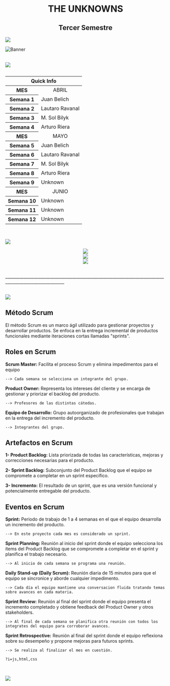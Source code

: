 <h1 align="center">THE UNKNOWNS</h1>
<h2 align="center">Tercer Semestre</h2>

<p align="left">
<img src="https://readme-typing-svg.herokuapp.com/?lines=Integrantes+del+grupo+:&center=true&width=360&height=30">
</p>

![Banner](https://res.cloudinary.com/superfolio/image/upload/v1620689979/68747470733a2f2f692e70696e696d672e636f6d2f6f726967696e616c732f63362f33332f63322f63363333633230656465383266306530636564376435373064626533613166332e676966_yjuh2s.gif)

<table>
<caption> <p align="left">
<img src="https://readme-typing-svg.herokuapp.com/?lines=Scrum+Master+De+La+Semana+:&center=true&width=360&height=30">
</p> </caption>
<thead>
<tr>
<th colspan="2">Quick Info</th>
</tr>
</thead>
<tbody>
<tr><th scope='row'> MES </th><td align="center"> ABRIL </td></tr>
<tr><th scope='row'>Semana 1</th><td> Juan Belich</td></tr>
<tr><th scope='row'>Semana 2</th><td> Lautaro Ravanal </td></tr>
<tr><th scope='row'>Semana 3</th><td> M. Sol Bilyk </td></tr>
<tr><th scope='row'>Semana 4</th><td> Arturo Riera </td></tr>
<tr><th scope='row'> MES </th><td align="center"> MAYO </td></tr>
<tr><th scope='row'>Semana 5</th><td> Juan Belich </td></tr>
<tr><th scope='row'>Semana 6</th><td> Lautaro Ravanal </td></tr>
<tr><th scope='row'>Semana 7</th><td> M. Sol Bilyk </td></tr>
<tr><th scope='row'>Semana 8</th><td> Arturo Riera </td></tr>
<tr><th scope='row'>Semana 9</th><td> Unknown </td></tr>
<tr><th scope='row'> MES </th><td align="center"> JUNIO </td></tr>
<tr><th scope='row'>Semana 10</th><td> Unknown </td></tr>
<tr><th scope='row'>Semana 11</th><td> Unknown </td></tr>
<tr><th scope='row'>Semana 12</th><td> Unknown </td></tr>
</tbody>
</table>
<br>

<p align="left">
<img src="https://readme-typing-svg.herokuapp.com/?lines=Lenguajes+que+usamos+:&center=true&width=360&height=30">
</p>

<p align="center">
  <a href="https://skillicons.dev">
    <img src="https://skillicons.dev/icons?i=java,python,javascript,html,css" />
    <br>
    <img src="https://skillicons.dev/icons?i=git,github,docker,mysql,mongo" />
    <br>
    <img src="https://skillicons.dev/icons?i=pycharm,vscode,postgres,django,kotlin" />
  </a>
</p>

<br>
___________________________________________________________________________________________________________
<br>
<br>
<p align="left">
<img src="https://readme-typing-svg.herokuapp.com/?lines=Forma+de+trabajo+:&center=true&width=360&height=30">
</p>
<p> <h2>Método Scrum</h2>
El método Scrum es un marco ágil utilizado para gestionar proyectos y desarrollar productos. Se enfoca en la entrega incremental de productos funcionales mediante iteraciones cortas llamadas "sprints".
<h2>Roles en Scrum</h2>
<p><strong>Scrum Master: </strong>Facilita el proceso Scrum y elimina impedimentos para el equipo

`--> Cada semana se selecciona un integrante del grupo.`

<strong>Product Owner:</strong> Representa los intereses del cliente y se encarga de gestionar y priorizar el backlog del producto.  

`--> Profesores de las distintas cátedas.`

<strong>Equipo de Desarrollo:</strong> Grupo autoorganizado de profesionales que trabajan en la entrega del incremento del producto.

`--> Integrantes del grupo.`

<h2>Artefactos en Scrum</h2>

<strong>1- Product Backlog:</strong> Lista priorizada de todas las características, mejoras y correcciones necesarias para el producto.

<strong>2- Sprint Backlog:</strong> Subconjunto del Product Backlog que el equipo se compromete a completar en un sprint específico.

<strong>3- Incremento:</strong> El resultado de un sprint, que es una versión funcional y potencialmente entregable del producto.

<h2>Eventos en Scrum</h2>

<strong>Sprint:</strong>  Periodo de trabajo de 1 a 4 semanas en el que el equipo desarrolla un incremento del producto.

`--> En este proyecto cada mes es considerado un sprint.`

<strong>Sprint Planning:</strong> Reunión al inicio del sprint donde el equipo selecciona los ítems del Product Backlog que se compromete a completar en el sprint y planifica el trabajo necesario.

`--> Al inicio de cada semana se programa una reunión.`

<strong>Daily Stand-up (Daily Scrum):</strong> Reunión diaria de 15 minutos para que el equipo se sincronice y aborde cualquier impedimento.

`--> Cada día el equipo mantiene una conversacion fluida tratando temas sobre avances en cada materia.`

<strong>Sprint Review:</strong> Reunión al final del sprint donde el equipo presenta el incremento completado y obtiene feedback del Product Owner y otros stakeholders.

`--> Al final de cada semana se planifica otra reunión con todos los integrates del equipo para corroborar avances.`

<strong>Sprint Retrospective:</strong> Reunión al final del sprint donde el equipo reflexiona sobre su desempeño y propone mejoras para futuros sprints.

`--> Se realiza al finalizar el mes en cuestión.`
</p>

`?i=js,html,css`

<br>
<p align="left">
<img src="https://readme-typing-svg.herokuapp.com/?lines=Pasos+a+seguir:&center=true&width=360&height=30">
</p>

  


